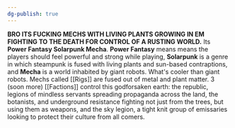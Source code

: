 ```yaml
---
dg-publish: true
---
```

**BRO ITS FUCKING MECHS WITH LIVING PLANTS GROWING IN EM FIGHTING TO THE DEATH FOR CONTROL OF A RUSTING WORLD.** Its **Power Fantasy Solarpunk Mecha**. **Power Fantasy** means means the players should feel powerful and strong while playing, **Solarpunk** is a genre in which steampunk is fused with living plants and sun-based contraptions, and **Mecha** is a world inhabited by giant robots. What's cooler than giant robots. Mechs called [[Rigs]] are fused out of metal and plant matter. 3 (soon more) [[Factions]] control this godforsaken earth: the republic, legions of mindless servants spreading propaganda across the land, the botanists, and underground resistance fighting not just from the trees, but using them as weapons, and the sky legion, a tight knit group of emissaries looking to protect their culture from all comers.